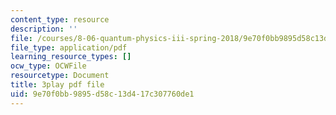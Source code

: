 ```yaml
---
content_type: resource
description: ''
file: /courses/8-06-quantum-physics-iii-spring-2018/9e70f0bb9895d58c13d417c307760de1_yg3NGFpZr4w.pdf
file_type: application/pdf
learning_resource_types: []
ocw_type: OCWFile
resourcetype: Document
title: 3play pdf file
uid: 9e70f0bb-9895-d58c-13d4-17c307760de1
---
```

